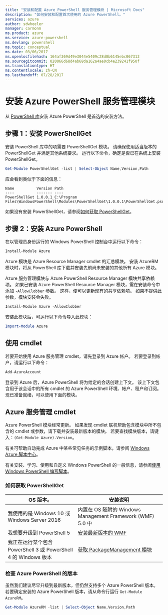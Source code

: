 ```yaml
---
title: "安装和配置 Azure PowerShell 服务管理模块 | Microsoft Docs"
description: "如何安装和配置首次使用的 Azure PowerShell。"
services: azure
author: sdwheeler
manager: carmonm
ms.product: azure
ms.service: azure-powershell
ms.devlang: powershell
ms.topic: conceptual
ms.date: 03/06/2017
ms.openlocfilehash: 164af369d49e3044e5409c28d8b6145ebc067313
ms.sourcegitcommit: 020066d68d4ab68da162a4ae0cb4e239241f950f
ms.translationtype: HT
ms.contentlocale: zh-CN
ms.lasthandoff: 07/28/2017
---
```

# <a name="installing-the-azure-powershell-service-management-module"></a>安装 Azure PowerShell 服务管理模块

从 [PowerShell 库](https://www.powershellgallery.com/)安装 Azure PowerShell 是首选的安装方法。

## <a name="step-1-install-powershellget"></a>步骤 1：安装 PowerShellGet

安装 PowerShell 库中的项需要 PowerShellGet 模块。 请确保使用适当版本的 PowerShellGet 并满足其他系统要求。 运行以下命令，确定是否已在系统上安装 PowerShellGet。

```powershell
Get-Module PowerShellGet -list | Select-Object Name,Version,Path
```

应会看到类似于下面的信息：

```
Name          Version Path
----          ------- ----
PowerShellGet 1.0.0.1 C:\Program Files\WindowsPowerShell\Modules\PowerShellGet\1.0.0.1\PowerShellGet.psd1
```

如果没有安装 PowerShellGet，请参阅[如何获取 PowerShellGet](#how-to-get-powershellget)。

## <a name="step-2-install-azure-powershell"></a>步骤 2：安装 Azure PowerShell

在以管理员身份运行的 Windows PowerShell 控制台中运行以下命令：

```powershell
Install-Module Azure
```

Azure 模块是 Azure Resource Manager cmdlet 的汇总模块。 安装 AzureRM 模块时，将从 PowerShell 库下载并安装先前尚未安装的其他所有 Azure 模块。

Azure 服务管理模块与 Azure PowerShell Resource Manager 模块共享依赖项。 如果已安装 Azure PowerShell Resource Manager 模块，需在安装命令中添加 `-AllowClobber` 参数。 这样，便可以更新现有的共享依赖项。 如果不提供此参数，模块安装会失败。

```powershell
Install-Module Azure -AllowClobber
```

安装此模块后，可运行以下命令导入此模块：

```powershell
Import-Module Azure
```

## <a name="to-use-the-cmdlets"></a>使用 cmdlet

若要开始使用 Azure 服务管理 cmdlet，请先登录到 Azure 帐户。 若要登录到帐户，请运行以下命令：

```powershell
Add-AzureAccount
```

登录到 Azure 后，Azure PowerShell 将为给定的会话创建上下文。 该上下文包含用于该会话中的所有 cmdlet 的 Azure PowerShell 环境、帐户、租户和订阅。 现已准备就绪，可以使用下面的模块。

## <a name="azure-service-management-cmdlets"></a>Azure 服务管理 cmdlet

Azure PowerShell 模块经常更新。 如果发现 cmdlet 联机帮助包含模块中所不包含的 cmdlet 或参数，请下载并安装最新版本的模块。 若要查找模块版本，请键入：`(Get-Module Azure).Version`。

有关可帮助自动完成 Azure 中某些常见任务的示例脚本，请参阅 [Windows Azure 脚本中心](http://www.windowsazure.com/documentation/scripts/)。

有关安装、学习、使用和自定义 Windows PowerShell 的一般信息，请参阅[使用 Windows PowerShell 编写脚本](http://go.microsoft.com/fwlink/p/?linkid=320210)。

### <a name="how-to-get-powershellget"></a>如何获取 PowerShellGet

|OS 版本。|安装说明|
|---|---|
|我使用的是 Windows 10 或 Windows Server 2016|内置在 OS 随附的 Windows Management Framework (WMF) 5.0 中|
|我想要升级到 PowerShell 5|[安装最新版本的 WMF](https://www.microsoft.com/en-us/download/details.aspx?id=54616)|
|我正在运行某个包含 PowerShell 3 或 PowerShell 4 的 Windows 版本|[获取 PackageManagement 模块](http://go.microsoft.com/fwlink/?LinkID=746217)|

<a id="helpmechoose"></a>
### <a name="checking-the-version-of-azure-powershell"></a>检查 Azure PowerShell 的版本

虽然我们建议尽早升级到最新版本，但仍然支持多个 Azure PowerShell 版本。 若要确定安装的 Azure PowerShell 版本，请从命令行运行 `Get-Module AzureRM`。

```powershell
Get-Module AzureRM -list | Select-Object Name,Version,Path
```
